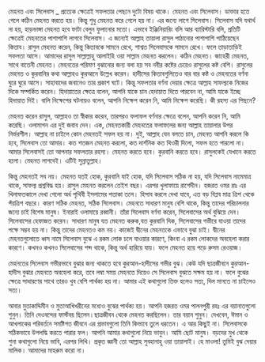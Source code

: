 মেহনত এবং সিলেবাস
_
প্রত্যেক ক্ষেত্রেই সফলতার পেছনে দুটো বিষয় থাকে। মেহনত এবং সিলেবাস। ডাক্তার হতে গেলে কঠিন মেহনত করতে হয়। কিন্তু শুধু মেহনত করে গেলে হয় না। এর জন্যে লাগে সিলেবাস। সিলেবাস যদি যথার্থ না হয়, হাড়ভাঙ্গা মেহনত হবে ফাটা বেলুন ফুলানোর মতো। এভাবে ইঞ্জিনিয়ারিং বলি আর ব্যারিস্টারি বলি, প্রতিটি ক্ষেত্রেই মেহনতের পাশাপাশি লাগবে সিলেবাস।
এ জন্যেই আল্লাহ তায়ালা রাসুল পাঠানোর পাশাপাশি পাঠিয়েছেন কিতাব। রাসুল মেহনত করেন, কিন্তু কিতাবকে সামনে রেখে, শাশ্বত সিলেবাসকে সামনে রেখে। ফলে তাড়াতাড়িই সফলতা আসে।
আমাদের রাসুল সাল্লাল্লাহু আলাইহি ওয়া সাল্লাম মেহনত করলেন। কঠিন মেহনত। জাহেরী মেহনত, সাথে বাতেনী মেহনত। মেহনতের পরিমাণ বুঝানোর জন্য বলা হয় সব নবীর কষ্টের চেয়েও রাসুলের কষ্ট বেশি। রাসুলের মেহনত ও কুরবানির কথা আল্লাহও কুরআনে উল্লেখ করেন। হাদীসের কিতাবগুলিতেও বার বার কষ্ট ও মেহনতের বর্ণনা ঘুরে ঘুরে আসে। সাহাবাদের জবানেও তার প্রকাশ ঘটে। কিন্তু সফলতার বর্ণনা দেয়ার ক্ষেত্রে আল্লাহ সাফল্যকে নিজের দিকে সম্পর্কিত করেন। হিদায়াতের ক্ষেত্রে বলেন,
আপনি যাকে চান হেদায়াত দিতে পারবেন না, আমি যাকে ইচ্ছে হিদায়াত দিই। বালি নিক্ষেপের ঘটনায়ও বলেন, আপনি নিক্ষেপ করেন নি, আমি নিক্ষেপ করেছি।
কী রহস্য এর পিছনে?

মেহনত করেন রাসুল, আল্লাহও তা স্বীকার করেন, তারপরও ফলাফল বর্ণনার ক্ষেত্রে বলেন, আপনি করেন নি, আমি করেছি।
ওলামাগন এর দুই জবাব দেন। এক, মেহনতকারী মেহনতের ফলাফলের জন্য আল্লাহ তায়ালার উপর নির্ভরশীল। আল্লাহ না চাইলে কোন মেহনতই সফল হয় না।
দুই, আল্লাহ যেন বলতে চান, মেহনত আপনি করলে কি হবে, সিলেবাস তো আমার। কত শতজন মেহনত করলো, কত দার্শনিক কত থিওরী দিলো, সফল হতে পারলো না। আমার সিলেবাসই তো আপনার সফলতার রহস্য।
মেহনত করতে হবে। কুরবানি করতে হবে। রাসুলকেই যেখানে করতে হলো। মেহনত লাগবেই। এটিই সুন্নাতুল্লাহ।

কিন্তু মেহনতই সব নয়। মেহনত যতই হোক, কুরবানি যাই হোক, যদি সিলেবাস সঠিক না হয়, যদি সিলেবাস নামেমাত্র থাকে, সাফল্য প্রশ্নবিদ্ধ হয়।
রাসুল মেহনত করলেন তেইশ বছর। এরপর খুলাফায়ে রাশেদীন। হজরত ওমর রাঃ এর খিলাফতকালে দেখা গেলো অর্ধ পৃথিবী ইসলামের পতাকা তলে। হিসাব করলে দেখা যাবে, এত বড় বিপ্লব মাত্র ত্রিশ থেকে পঁয়ত্রিশ বছরে। কারণ সঠিক মেহনত, সঠিক সিলেবাস।
মেহনতে সাধারণ মানুষ বেশি থাকে, কিন্তু তাদের পরিচালনার জন্যে চাই বিশেষ মানুষ। ইনারাই ওলামায়ে রব্বানী। তাঁরা সিলেবাস বর্ণনা করেন, সিলেবাসের অর্থ বুঝিয়ে দেন। সিলেবাসের হেফাজত করেন। সাধারণ মানুষ যত মেহনত করুক,যত কুরবানি দিক, সিলেবাসের গভীরে যাওয়া তাদের পক্ষে সম্ভব হয় না। কিন্তু তাদের মেহনতও কম নয়।
কাজেই দ্বীনের মেহনতকে এভাবে বুঝা চাই। দ্বীনের মেহনতগুলোতে ধ্বস নামে সিলেবাস বুঝে এ রকম লোক চলে যাওয়ার কারণে, কিংবা এ রকম লোকদের অবহেলা করার কারণে।
কখনও কখনও সিলেবাসের শব্দ থাকে, কিন্তু অর্থ হারিয়ে যায়। ফলে মেহনত হয়ে পড়ে রুসম রেওয়াজ।

মেহনতের সিলেবাস গভীরভাবে বুঝার জন্য থাকতে হবে কুরআন-হাদীসের গভীর বুঝ। কেউ যদি ছাত্রজীবনে কুরআন-হাদীস বুঝার মেহনতে অবহেলা করে, তবে লম্বা সময় মেহনতে দিয়েও সে সিলেবাস বুঝতে সক্ষম হয় না। ফলে বুঝের ক্ষেত্রে সাধারণের সাথে তারও খুব বেশি পার্থক্য হয় না।
আমার এই কথাগুলো তিক্ত হলেও সত্য, দিল মানতে না চাইলেও সত্য।

আবার মুতাকাদ্দিমীন ও মুতাআখিখরীনের মধ্যেও বুঝের পার্থক্য হয়। আপনি হজরত ওমর পালনপুরী রহঃ এর বয়ানাতগুলো শুনুন। তিনি দেওবন্দের ফার্স্টবয় ছিলেন।ছাত্রজীবন থেকে মেহনত করছিলেন। তার বয়ান শুনুন। দেখবেন, ঈমান ও আখলাকের পরিবর্তনে সমষ্টিগত জীবনে এর প্রভাবগুলো তিনি কিভাবে তুলে ধরতেন। এ আর কিছুই না। সিলেবাসকে সঠিকভাবে উপলদ্ধি করতে পারার ফল।
আপনি আমার কথাগুলো নিয়ে ভাবুন। আমি ছোট মানুষ। বড়দের মুখ থেকে শুনা কথাগুলো নিয়ে ভাবি, এরপর লিখি। প্রকৃত জ্ঞানী তো আল্লাহ সুবহানাহু ওয়া তায়ালাই।
হে মাওলা! তুমিই বুঝ দেয়ার মালিক। আমাদের মাহরুম করো না।
